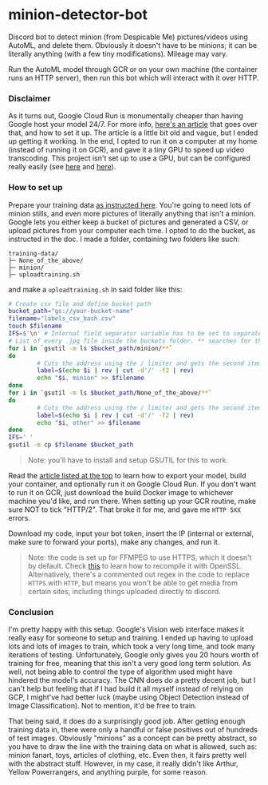 # minion-detector-bot
Discord bot to detect minion (from Despicable Me) pictures/videos using AutoML, and delete them. Obviously it doesn't have to be minions; it can be literally anything (with a few tiny modifications).
Mileage may vary.

Run the AutoML model through GCR or on your own machine (the container runs an HTTP server), then run this bot which will interact with it over HTTP.

### Disclaimer
As it turns out, Google Cloud Run is monumentally cheaper than having Google host your model 24/7. For more info, [here's an article](https://medium.com/@juri.sarbach/how-to-deploy-your-automl-model-in-a-cost-effective-way-5efdd377d4d2)
that goes over that, and how to set it up. The article is a little bit old and vague, but I ended up getting it working. In the end, I opted to run it on a computer at my home (instead of running it on GCR),
and gave it a tiny GPU to speed up video transcoding. This project isn't set up to use a GPU, but can be configured really easily (see [here](https://www.tensorflow.org/install/gpu) and [here](https://stackoverflow.com/a/44518572/9731890)).

### How to set up
Prepare your training data [as instructed here](https://cloud.google.com/vision/automl/docs/prepare). You're going to need lots of minion stills, and even more pictures of literally anything that isn't a minion. Google lets you either keep a bucket of pictures and generated a CSV, or upload pictures from your computer each time.
I opted to do the bucket, as instructed in the doc. I made a folder, containing two folders like such:
```
training-data/
├─ None_of_the_above/
├─ minion/
├─ uploadtraining.sh
```
and make a `uploadtraining.sh` in said folder like this:
```bash
# Create csv file and define bucket path
bucket_path="gs://your-bucket-name"
filename="labels_csv_bash.csv"
touch $filename
IFS=$'\n' # Internal field separator variable has to be set to separate on new lines
# List of every .jpg file inside the buckets folder. ** searches for them recursively.
for i in `gsutil -m ls $bucket_path/minion/**`
do
        # Cuts the address using the / limiter and gets the second item starting from the end.
        label=$(echo $i | rev | cut -d'/' -f2 | rev)
        echo "$i, minion" >> $filename
done
for i in `gsutil -m ls $bucket_path/None_of_the_above/**`
do
        # Cuts the address using the / limiter and gets the second item starting from the end.
        label=$(echo $i | rev | cut -d'/' -f2 | rev)
        echo "$i, other" >> $filename
done
IFS=' '
gsutil -m cp $filename $bucket_path
```
> Note: you'll have to install and setup GSUTIL for this to work.

Read the [article listed at the top](https://medium.com/@juri.sarbach/how-to-deploy-your-automl-model-in-a-cost-effective-way-5efdd377d4d2) to learn how to export your model,
build your container, and optionally run it on Google Cloud Run. If you don't want to run it on GCR, just download the build Docker image to whichever machine you'd like, and run there.
When setting up your GCR routine, make sure NOT to tick "HTTP/2". That broke it for me, and gave me `HTTP 5XX` errors.

Download my code, input your bot token, insert the IP (internal or external, make sure to forward your ports), make any changes, and run it.

> Note: the code is set up for FFMPEG to use HTTPS, which it doesn't by default. Check [this](https://askubuntu.com/a/650617) to learn how to recompile it with OpenSSL.
> Alternatively, there's a commented out regex in the code to replace `HTTPS` with `HTTP`, but means you won't be able to get media from certain sites, including things uploaded directly to discord.

### Conclusion
I'm pretty happy with this setup. Google's Vision web interface makes it really easy for someone to setup and training.
I ended up having to upload lots and lots of images to train, which took a very long time, and took many iterations of testing.
Unfortunately, Google only gives you 20 hours worth of training for free, meaning that this isn't a very good long term solution. As well,
not being able to control the type of algorithm used might have hindered the model's accuracy. The CNN does do a pretty decent job, but I can't help but feeling that
if I had build it all myself instead of relying on GCP, I might've had better luck (maybe using Object Detection instead of Image Classification). Not to mention, it'd be free to train.

That being said, it does do a surprisingly good job. After getting enough training data in, there were only a handful or false positives out of hundreds of test images.
Obviously "minions" as a concept can be pretty abstract, so you have to draw the line with the training data on what is allowed, such as: minion fanart, toys, articles of clothing, etc.
Even then, it fairs pretty well with the abstract stuff. However, in my case, it really didn't like Arthur, Yellow Powerrangers, and anything purple, for some reason.

